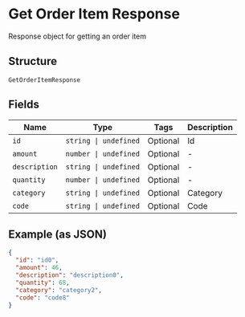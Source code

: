 
# Get Order Item Response

Response object for getting an order item

## Structure

`GetOrderItemResponse`

## Fields

| Name | Type | Tags | Description |
|  --- | --- | --- | --- |
| `id` | `string \| undefined` | Optional | Id |
| `amount` | `number \| undefined` | Optional | - |
| `description` | `string \| undefined` | Optional | - |
| `quantity` | `number \| undefined` | Optional | - |
| `category` | `string \| undefined` | Optional | Category |
| `code` | `string \| undefined` | Optional | Code |

## Example (as JSON)

```json
{
  "id": "id0",
  "amount": 46,
  "description": "description0",
  "quantity": 68,
  "category": "category2",
  "code": "code8"
}
```

